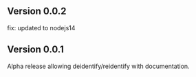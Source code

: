 ## Version 0.0.2

fix: updated to nodejs14

## Version 0.0.1

Alpha release allowing deidentify/reidentify with documentation.
